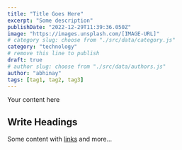 ```yaml
---
title: "Title Goes Here"
excerpt: "Some description"
publishDate: "2022-12-29T11:39:36.050Z"
image: "https://images.unsplash.com/[IMAGE-URL]"
# category slug: choose from "./src/data/category.js"
category: "technology"
# remove this line to publish
draft: true
# author slug: choose from "./src/data/authors.js"
author: "abhinay"
tags: [tag1, tag2, tag3]
---
```


Your content here

## Write Headings

Some content with [links](#) and more...
